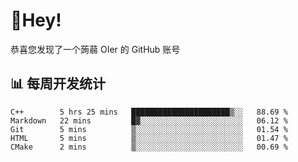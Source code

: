 # 👋Hey!
恭喜您发现了一个蒟蒻 OIer 的 GitHub 账号

## 📊 每周开发统计
<!--START_SECTION:waka-->
```text
C++        5 hrs 25 mins   ██████████████████████▒░░   88.69 % 
Markdown   22 mins         █▓░░░░░░░░░░░░░░░░░░░░░░░   06.12 % 
Git        5 mins          ▒░░░░░░░░░░░░░░░░░░░░░░░░   01.54 % 
HTML       5 mins          ▒░░░░░░░░░░░░░░░░░░░░░░░░   01.47 % 
CMake      2 mins          ▒░░░░░░░░░░░░░░░░░░░░░░░░   00.69 % 
```
<!--END_SECTION:waka-->
